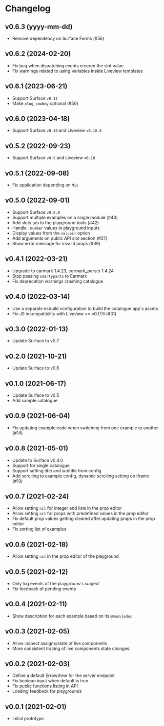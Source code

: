 # Changelog

## v0.6.3 (yyyy-mm-dd)

* Remove dependency on Surface Forms (#56)

## v0.6.2 (2024-02-20)

* Fix bug when dispatching events creared the slot value
* Fix warnings related to using variables inside Liveview templates

## v0.6.1 (2023-06-21)

* Support Surface `v0.11`
* Make `plug_cowboy` optional (#50)

## v0.6.0 (2023-04-18)

* Support Surface `v0.10` and Liveview `v0.18.8`

## v0.5.2 (2022-09-23)

* Support Surface `v0.9` and Liveview `v0.18`

## v0.5.1 (2022-09-08)

* Fix application depending on `Mix`

## v0.5.0 (2022-09-01)

* Support Surface `v0.8.0`
* Support multiple examples on a single module (#43)
* Add slots tab to the playground tools (#42)
* Handle `:number` values in playground inputs
* Display values from the `values!` option
* Add arguments on public API slot section (#37)
* Show error message for invalid props (#39)

## v0.4.1 (2022-03-21)

* Upgrade to earmark 1.4.23, earmark_parser 1.4.24
* Stop passing `smartypants` to Earmark
* Fix deprecation warnings crashing catalogue

## v0.4.0 (2022-03-14)

* Use a separate esbuild configuration to build the catalogue app's assets
* Fix JS incompatibility with Liveview >= v0.17.6 (#31)

## v0.3.0 (2022-01-13)

* Update Surface to v0.7

## v0.2.0 (2021-10-21)

* Update Surface to v0.6

## v0.1.0 (2021-06-17)

* Update Surface to v0.5
* Add sample catalogue

## v0.0.9 (2021-06-04)

* Fix updating example code when switching from one example to another (#14)

## v0.0.8 (2021-05-01)

* Update to Surface v0.4.0
* Support for single catalogue
* Support setting title and subtitle from config
* Add scrolling to example config, dynamic scrolling setting on iframe (#10)

## v0.0.7 (2021-02-24)

* Allow setting `nil` for integer and lists in the prop editor
* Allow setting `nil` for props with predefined values in the prop editor
* Fix default prop values getting cleared after updating props in the prop editor
* Fix sorting list of examples

## v0.0.6 (2021-02-18)

* Allow setting `nil` in the prop editor of the playground

## v0.0.5 (2021-02-12)

* Only log events of the playgrouns's subject
* Fix feedback of pending events

## v0.0.4 (2021-02-11)

* Show description for each example based on its `@moduledoc`

## v0.0.3 (2021-02-05)

* Allow inspect assigns/state of live components
* More consistent tracing of live components state changes

## v0.0.2 (2021-02-03)

* Define a default ErrowView for the server endpoint
* Fix boolean input when default is true
* Fix public functions listing in API
* Loading feedback for playgrounds

## v0.0.1 (2021-02-01)

* Initial prototype
